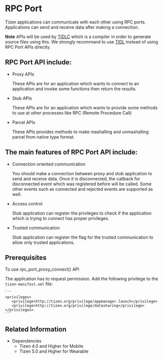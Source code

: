 # RPC Port

Tizen applications can communicate with each other using RPC ports. Applications can send and receive data after making a connection.

**Note**
APIs will be used by [TIDLC](tidl.md) which is a compiler in order to generate source files using this. We strongly recommand to use [TIDL](tidl.md) instead of using RPC Port APIs directly.

## RPC Port API include:

- Proxy APIs

  These APIs are for an application which wants to connect to an application and invoke some functions then return the results.

- Stub APIs

  These APIs are for an application which wants to provide some methods to use at other processes like RPC (Remote Procedure Call)

- Parcel APIs

  These APIs provides methods to make mashalling and unmashalling parcel from native type format.


## The main features of RPC Port API include:

- Connection oriented communication

  You should make a connection between proxy and stub application to send and receive data.
  Once it is disconnected, the callback for disconnected event which was registered before will be called.
  Some other events such as connected and rejected events are supported as well.

- Access control

  Stub application can register the privileges to check if the application which is trying to connect has proper privileges.

- Trusted communication

  Stub application can register the flag for the trusted communication to allow only trusted applications.


## Prerequisites

To use rpc_port_proxy_connect() API

  The application has to request permission. Add the following privilege to the `tizen-manifest.xml` file:

    ```
    <privileges>
       <privilege>http://tizen.org/privilege/appmanager.launch</privilege>
       <privilege>http://tizen.org/privilege/datasharing</privilege>
    </privileges>
    ```


## Related Information
- Dependencies
  - Tizen 4.0 and Higher for Mobile
  - Tizen 5.0 and Higher for Wearable
